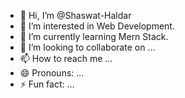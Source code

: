 - 👋 Hi, I’m @Shaswat-Haldar
- 👀 I’m interested in Web Development.
- 🌱 I’m currently learning Mern Stack.
- 💞️ I’m looking to collaborate on ...
- 📫 How to reach me ...
- 😄 Pronouns: ...
- ⚡ Fun fact: ...

<!---
Shaswat-Haldar/Shaswat-Haldar is a ✨ special ✨ repository because its `README.md` (this file) appears on your GitHub profile.
You can click the Preview link to take a look at your changes.
--->
